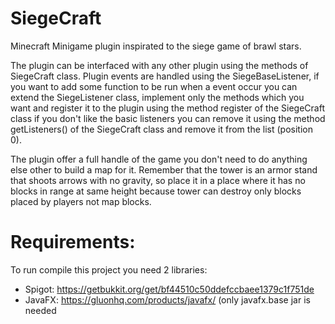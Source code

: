 # SiegeCraft
Minecraft Minigame plugin inspirated to the siege game of brawl stars.

The plugin can be interfaced with any other plugin using the methods of SiegeCraft class.
Plugin events are handled using the SiegeBaseListener, if you want to add some function to be run when a event occur you can extend the SiegeListener class, implement only the methods which you want and register it to the plugin using the method register of the SiegeCraft class
if you don't like the basic listeners you can remove it using the method getListeners() of the SiegeCraft class and remove it from the list (position 0).

The plugin offer a full handle of the game you don't need to do anything else other to build a map for it. Remember that the tower is an armor stand that shoots arrows with no gravity, so place it in a place where it has no blocks in range at same height because tower can destroy only blocks placed by players not map blocks.


# Requirements:
To run compile this project you need 2 libraries:
* Spigot: https://getbukkit.org/get/bf44510c50ddefccbaee1379c1f751de
* JavaFX: https://gluonhq.com/products/javafx/ (only javafx.base jar is needed 
